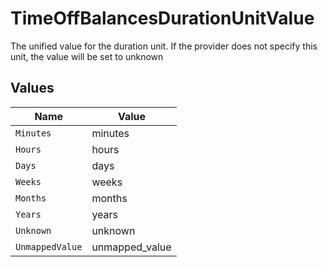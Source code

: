 # TimeOffBalancesDurationUnitValue

The unified value for the duration unit. If the provider does not specify this unit, the value will be set to unknown


## Values

| Name            | Value           |
| --------------- | --------------- |
| `Minutes`       | minutes         |
| `Hours`         | hours           |
| `Days`          | days            |
| `Weeks`         | weeks           |
| `Months`        | months          |
| `Years`         | years           |
| `Unknown`       | unknown         |
| `UnmappedValue` | unmapped_value  |